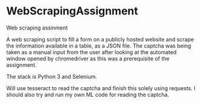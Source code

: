 # WebScrapingAssignment
Web scraping assinment

A web scraping script to fill a form on a publicly hosted website and scrape the information available in a table, as a JSON file. 
The captcha was being taken as a manual input from the user after looking at the automated window opened by chromedriver as this was a prerequisite of the assignment.

The stack is Python 3 and Selenium.

Will use tesseract to read the captcha and finish this solely using requests. I should also try and run my own ML code for reading the captcha.


